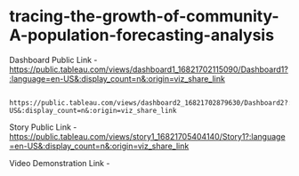 # tracing-the-growth-of-community-A-population-forecasting-analysis



Dashboard Public Link - https://public.tableau.com/views/dashboard1_16821702115090/Dashboard1?:language=en-US&:display_count=n&:origin=viz_share_link
                        
                        https://public.tableau.com/views/dashboard2_16821702879630/Dashboard2?:language=en-US&:display_count=n&:origin=viz_share_link
Story Public Link - https://public.tableau.com/views/story1_16821705404140/Story1?:language=en-US&:display_count=n&:origin=viz_share_link

Video Demonstration Link -
